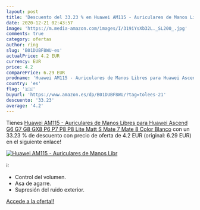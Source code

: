 ```yaml
---
layout: post
title: 'Descuento del 33.23 % en Huawei AM115 - Auriculares de Manos Libr'
date: 2020-12-21 02:43:57
image: 'https://m.media-amazon.com/images/I/319iYsXb32L._SL200_.jpg'
comments: true
category: ofertas
author: ring
slug: 'B01DUBF8WU-es'
actualPrice: 4.2 EUR
currency: EUR
price: 4.2
comparePrice: 6.29 EUR
prodname: 'Huawei AM115 - Auriculares de Manos Libres para Huawei Ascend G6  G7  G8  GX8  P6  P7  P8  P8 Lite  Matt S  Mate 7  Mate 8  Color Blanco'
country: 'es'
flag: '🇪🇸'
buyurl: 'https://www.amazon.es/dp/B01DUBF8WU/?tag=tolees-21'
descuento: '33.23'
average: '4.2'
---
```


Tienes [Huawei AM115 - Auriculares de Manos Libres para Huawei Ascend G6  G7  G8  GX8  P6  P7  P8  P8 Lite  Matt S  Mate 7  Mate 8  Color Blanco](https://www.amazon.es/dp/B01DUBF8WU/?tag=tolees-21) con un 33.23 % de descuento con precio de oferta de 4.2 EUR (original: 6.29 EUR) en el siguiente enlace!

[![Huawei AM115 - Auriculares de Manos Libr](https://m.media-amazon.com/images/I/319iYsXb32L._SL200_.jpg)](https://www.amazon.es/dp/B01DUBF8WU/?tag=tolees-21)

ℹ️:

- Control del volumen.
- Asa de agarre.
- Supresión del ruido exterior.

[Accede a la oferta!!](https://www.amazon.es/dp/B01DUBF8WU/?tag=tolees-21)
